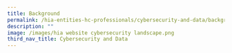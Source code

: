 ```yaml
---
title: Background
permalink: /hia-entities-hc-professionals/cybersecurity-and-data/background/
description: ""
image: /images/hia website cybersecurity landscape.png
third_nav_title: Cybersecurity and Data
---
```

